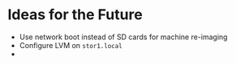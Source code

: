 # Ideas for the Future

- Use network boot instead of SD cards for machine re-imaging
- Configure LVM on `stor1.local`
- 
